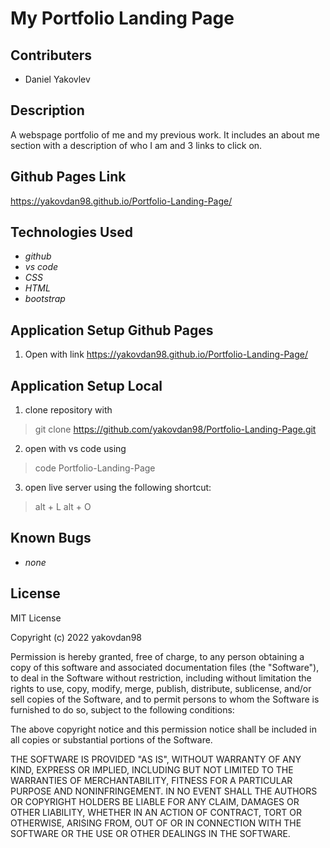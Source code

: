 # My Portfolio Landing Page

## Contributers
* Daniel Yakovlev

## Description
A webspage portfolio of me and my previous work. It includes an about me section with
a description of who I am and 3 links to click on.

## Github Pages Link
<https://yakovdan98.github.io/Portfolio-Landing-Page/>

## Technologies Used

* _github_
* _vs code_
* _CSS_
* _HTML_
* _bootstrap_

## Application Setup Github Pages
1. Open with link <https://yakovdan98.github.io/Portfolio-Landing-Page/>

## Application Setup Local
1. clone repository with 
> git clone https://github.com/yakovdan98/Portfolio-Landing-Page.git
2. open with vs code using 
> code Portfolio-Landing-Page
3. open live server using the following shortcut:
> alt + L alt + O


## Known Bugs

* _none_

## License

MIT License

Copyright (c) 2022 yakovdan98

Permission is hereby granted, free of charge, to any person obtaining a copy
of this software and associated documentation files (the "Software"), to deal
in the Software without restriction, including without limitation the rights
to use, copy, modify, merge, publish, distribute, sublicense, and/or sell
copies of the Software, and to permit persons to whom the Software is
furnished to do so, subject to the following conditions:

The above copyright notice and this permission notice shall be included in all
copies or substantial portions of the Software.

THE SOFTWARE IS PROVIDED "AS IS", WITHOUT WARRANTY OF ANY KIND, EXPRESS OR
IMPLIED, INCLUDING BUT NOT LIMITED TO THE WARRANTIES OF MERCHANTABILITY,
FITNESS FOR A PARTICULAR PURPOSE AND NONINFRINGEMENT. IN NO EVENT SHALL THE
AUTHORS OR COPYRIGHT HOLDERS BE LIABLE FOR ANY CLAIM, DAMAGES OR OTHER
LIABILITY, WHETHER IN AN ACTION OF CONTRACT, TORT OR OTHERWISE, ARISING FROM,
OUT OF OR IN CONNECTION WITH THE SOFTWARE OR THE USE OR OTHER DEALINGS IN THE
SOFTWARE.